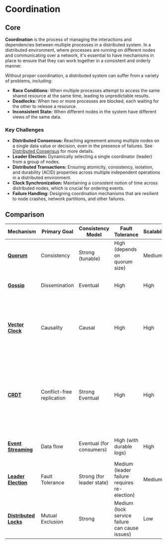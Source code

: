 # Coordination

## Core

**Coordination** is the process of managing the interactions and dependencies between multiple processes in a distributed system. In a distributed environment, where processes are running on different nodes and communicating over a network, it's essential to have mechanisms in place to ensure that they can work together in a consistent and orderly manner.

Without proper coordination, a distributed system can suffer from a variety of problems, including:
- **Race Conditions:** When multiple processes attempt to access the same shared resource at the same time, leading to unpredictable results.
- **Deadlocks:** When two or more processes are blocked, each waiting for the other to release a resource.
- **Inconsistent State:** When different nodes in the system have different views of the same data.

### Key Challenges

-   **Distributed Consensus:** Reaching agreement among multiple nodes on a single data value or decision, even in the presence of failures. See [Distributed Consensus](../distributed-consensus/README.md) for more details.
-   **Leader Election:** Dynamically selecting a single coordinator (leader) from a group of nodes.
-   **Distributed Transactions:** Ensuring atomicity, consistency, isolation, and durability (ACID) properties across multiple independent operations in a distributed environment.
-   **Clock Synchronization:** Maintaining a consistent notion of time across distributed nodes, which is crucial for ordering events.
-   **Failure Handling:** Designing coordination mechanisms that are resilient to node crashes, network partitions, and other failures.


## Comparison

| Mechanism | Primary Goal | Consistency Model | Fault Tolerance | Scalability | Complexity | Use Case |
|---|---|---|---|---|---|---|
| **[Quorum](./quorum)** | Consistency | Strong (tunable) | High (depends on quorum size) | Medium | Medium | Read/write operations in replicated systems |
| **[Gossip](./gossip)** | Dissemination | Eventual | High | High | Low | Cluster membership, failure detection |
| **[Vector Clock](../conflict-resolution/vector-clocks)** | Causality | Causal | High | High | Medium to High | Detecting causal relationships, conflict resolution, versioning in eventually consistent systems |
| **[CRDT](../conflict-resolution/crdts)** | Conflict-free replication | Strong Eventual | High | High | High | Collaborative applications, enabling automatic conflict resolution as seen in [Conflict Resolution](../conflict-resolution/README.md) and used in [Data Replication](../data-replication/README.md) |
| **[Event Streaming](./event-streaming)** | Data flow | Eventual (for consumers) | High (with durable logs) | High | Medium | Real-time data processing, microservices |
| **[Leader Election](./leader-election)** | Fault Tolerance | Strong (for leader state) | Medium (leader failure requires re-election) | Medium | Medium | Consensus, distributed databases |
| **[Distributed Locks](./distributed-locks)** | Mutual Exclusion | Strong | Medium (lock service failure can cause issues) | Low | High | Resource access, critical sections |